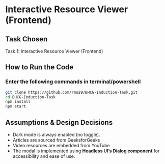 # Interactive Resource Viewer (Frontend)

## Task Chosen

Task 1: Interactive Resource Viewer (Frontend)

## How to Run the Code

### Enter the following commands in terminal/powershell

```bash
git clone https://github.com/rmo29/BHCG-Induction-Task.git
cd BHCG-Induction-Task
npm install
npm start
```

## Assumptions & Design Decisions

- Dark mode is always enabled (no toggle).
- Articles are sourced from GeeksforGeeks
- Video resources are embedded from YouTube
- The modal is implemented using **Headless UI’s Dialog component** for accessibility and ease of use.
